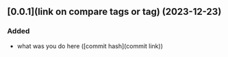 ## [0.0.1](link on compare tags or tag) (2023-12-23)

### Added

* what was you do here ([commit hash](commit link))

